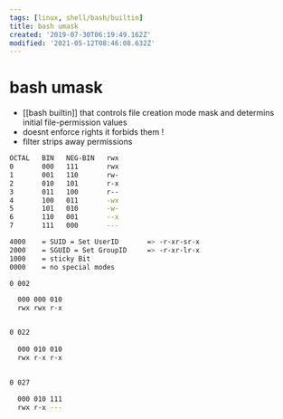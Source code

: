 ```yaml
---
tags: [linux, shell/bash/builtin]
title: bash umask
created: '2019-07-30T06:19:49.162Z'
modified: '2021-05-12T08:46:08.632Z'
---
```


# bash umask

* [[bash builtin]] that controls file creation mode mask and determins initial file-permission values
* doesnt enforce rights it forbids them !
* filter strips away permissions


```sh
OCTAL   BIN   NEG-BIN   rwx
0       000   111       rwx
1       001   110       rw-
2       010   101       r-x
3       011   100       r--
4       100   011       -wx
5       101   010       -w-
6       110   001       --x
7       111   000       ---
```

```sh
4000    = SUID = Set UserID       => -r-xr-sr-x
2000    = SGUID = Set GroupID     => -r-xr-lr-x
1000    = sticky Bit
0000    = no special modes
```

```sh
0 002

  000 000 010
  rwx rwx r-x


0 022
 
  000 010 010
  rwx r-x r-x
  
  
0 027

  000 010 111
  rwx r-x ---
```
